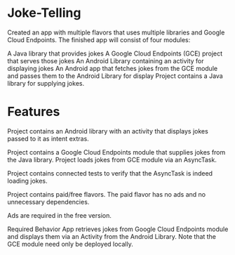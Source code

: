 # Joke-Telling

Created an app with multiple flavors that uses multiple libraries and Google Cloud Endpoints. The finished app will consist of four modules:

A Java library that provides jokes
A Google Cloud Endpoints (GCE) project that serves those jokes
An Android Library containing an activity for displaying jokes
An Android app that fetches jokes from the GCE module and passes them to the Android Library for display
Project contains a Java library for supplying jokes.

# Features

Project contains an Android library with an activity that displays jokes passed to it as intent extras.

Project contains a Google Cloud Endpoints module that supplies jokes from the Java library. Project loads jokes from GCE module via an AsyncTask.

Project contains connected tests to verify that the AsyncTask is indeed loading jokes.

Project contains paid/free flavors. The paid flavor has no ads and no unnecessary dependencies.

Ads are required in the free version.

Required Behavior
App retrieves jokes from Google Cloud Endpoints module and displays them via an Activity from the Android Library. Note that the GCE module need only be deployed locally.
